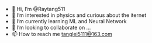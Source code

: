 - 👋 Hi, I’m @Raytang511
- 👀 I’m interested in physics and curious about the iternet
- 🌱 I’m currently learning ML and Neural Network
- 💞️ I’m looking to collaborate on ...
- 📫 How to reach me tanglei5111@163.com

<!---
Raytang511/Raytang511 is a ✨ special ✨ repository because its `README.md` (this file) appears on your GitHub profile.
You can click the Preview link to take a look at your changes.
--->
